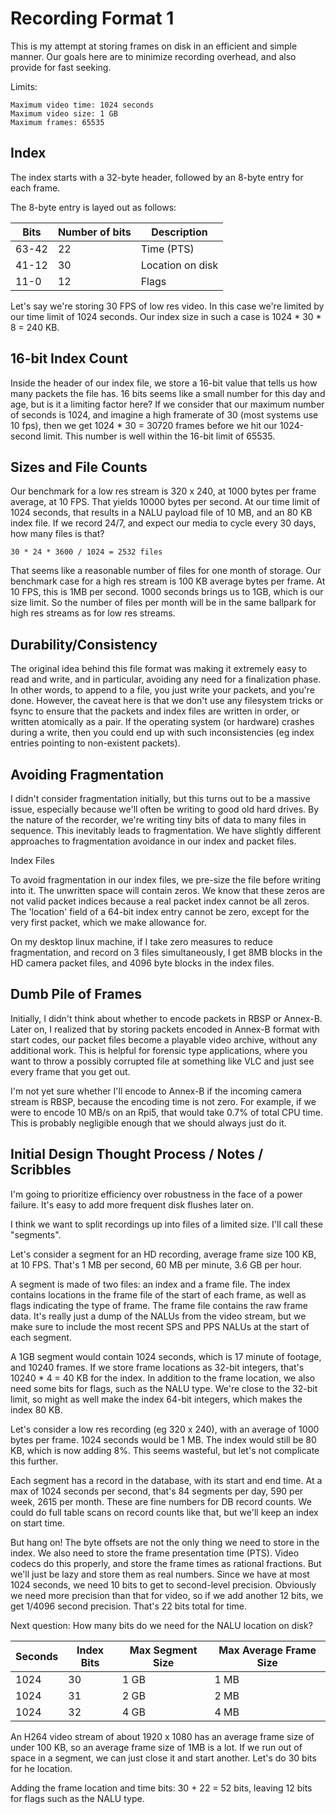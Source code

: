 # Recording Format 1

This is my attempt at storing frames on disk in an efficient and simple manner.
Our goals here are to minimize recording overhead, and also provide for fast
seeking.

Limits:

    Maximum video time: 1024 seconds
    Maximum video size: 1 GB
    Maximum frames: 65535

## Index

The index starts with a 32-byte header, followed by an 8-byte entry for each
frame.

The 8-byte entry is layed out as follows:

| Bits  | Number of bits | Description      |
| ----- | -------------- | ---------------- |
| 63-42 | 22             | Time (PTS)       |
| 41-12 | 30             | Location on disk |
| 11-0  | 12             | Flags            |

Let's say we're storing 30 FPS of low res video. In this case we're limited by
our time limit of 1024 seconds. Our index size in such a case is 1024 \* 30 \* 8
= 240 KB.

## 16-bit Index Count

Inside the header of our index file, we store a 16-bit value that tells us how
many packets the file has. 16 bits seems like a small number for this day and
age, but is it a limiting factor here? If we consider that our maximum number of
seconds is 1024, and imagine a high framerate of 30 (most systems use 10 fps),
then we get 1024 \* 30 = 30720 frames before we hit our 1024-second limit. This
number is well within the 16-bit limit of 65535.

## Sizes and File Counts

Our benchmark for a low res stream is 320 x 240, at 1000 bytes per frame
average, at 10 FPS. That yields 10000 bytes per second. At our time limit of
1024 seconds, that results in a NALU payload file of 10 MB, and an 80 KB index
file. If we record 24/7, and expect our media to cycle every 30 days, how many
files is that?

    30 * 24 * 3600 / 1024 = 2532 files

That seems like a reasonable number of files for one month of storage. Our
benchmark case for a high res stream is 100 KB average bytes per frame. At 10
FPS, this is 1MB per second. 1000 seconds brings us to 1GB, which is our size
limit. So the number of files per month will be in the same ballpark for high
res streams as for low res streams.

## Durability/Consistency

The original idea behind this file format was making it extremely easy to read
and write, and in particular, avoiding any need for a finalization phase. In
other words, to append to a file, you just write your packets, and you're done.
However, the caveat here is that we don't use any filesystem tricks or fsync to
ensure that the packets and index files are written in order, or written
atomically as a pair. If the operating system (or hardware) crashes during a
write, then you could end up with such inconsistencies (eg index entries
pointing to non-existent packets).

## Avoiding Fragmentation

I didn't consider fragmentation initially, but this turns out to be a massive
issue, especially because we'll often be writing to good old hard drives. By the
nature of the recorder, we're writing tiny bits of data to many files in
sequence. This inevitably leads to fragmentation. We have slightly different
approaches to fragmentation avoidance in our index and packet files.

Index Files

To avoid fragmentation in our index files, we pre-size the file before writing
into it. The unwritten space will contain zeros. We know that these zeros are
not valid packet indices because a real packet index cannot be all zeros. The
'location' field of a 64-bit index entry cannot be zero, except for the very
first packet, which we make allowance for.

On my desktop linux machine, if I take zero measures to reduce fragmentation,
and record on 3 files simultaneously, I get 8MB blocks in the HD camera packet
files, and 4096 byte blocks in the index files.

## Dumb Pile of Frames

Initially, I didn't think about whether to encode packets in RBSP or Annex-B.
Later on, I realized that by storing packets encoded in Annex-B format with
start codes, our packet files become a playable video archive, without any
additional work. This is helpful for forensic type applications, where you want
to throw a possibly corrupted file at something like VLC and just see every
frame that you get out.

I'm not yet sure whether I'll encode to Annex-B if the incoming camera stream is
RBSP, because the encoding time is not zero. For example, if we were to encode
10 MB/s on an Rpi5, that would take 0.7% of total CPU time. This is probably
negligible enough that we should always just do it.

## Initial Design Thought Process / Notes / Scribbles

I'm going to prioritize efficiency over robustness in the face of a power
failure. It's easy to add more frequent disk flushes later on.

I think we want to split recordings up into files of a limited size. I'll call
these "segments".

Let's consider a segment for an HD recording, average frame size 100 KB, at 10
FPS. That's 1 MB per second, 60 MB per minute, 3.6 GB per hour.

A segment is made of two files: an index and a frame file. The index contains
locations in the frame file of the start of each frame, as well as flags
indicating the type of frame. The frame file contains the raw frame data. It's
really just a dump of the NALUs from the video stream, but we make sure to
include the most recent SPS and PPS NALUs at the start of each segment.

A 1GB segment would contain 1024 seconds, which is 17 minute of footage, and
10240 frames. If we store frame locations as 32-bit integers, that's 10240 \* 4
= 40 KB for the index. In addition to the frame location, we also need some bits
for flags, such as the NALU type. We're close to the 32-bit limit, so might as
well make the index 64-bit integers, which makes the index 80 KB.

Let's consider a low res recording (eg 320 x 240), with an average of 1000 bytes
per frame. 1024 seconds would be 1 MB. The index would still be 80 KB, which is
now adding 8%. This seems wasteful, but let's not complicate this further.

Each segment has a record in the database, with its start and end time. At a max
of 1024 seconds per second, that's 84 segments per day, 590 per week, 2615 per
month. These are fine numbers for DB record counts. We could do full table scans
on record counts like that, but we'll keep an index on start time.

But hang on! The byte offsets are not the only thing we need to store in the
index. We also need to store the frame presentation time (PTS). Video codecs do
this properly, and store the frame times as rational fractions. But we'll just
be lazy and store them as real numbers. Since we have at most 1024 seconds, we
need 10 bits to get to second-level precision. Obviously we need more precision
than that for video, so if we add another 12 bits, we get 1/4096 second
precision. That's 22 bits total for time.

Next question: How many bits do we need for the NALU location on disk?

| Seconds | Index Bits | Max Segment Size | Max Average Frame Size |
| ------- | ---------- | ---------------- | ---------------------- |
| 1024    | 30         | 1 GB             | 1 MB                   |
| 1024    | 31         | 2 GB             | 2 MB                   |
| 1024    | 32         | 4 GB             | 4 MB                   |

An H264 video stream of about 1920 x 1080 has an average frame size of under 100
KB, so an average frame size of 1MB is a lot. If we run out of space in a
segment, we can just close it and start another. Let's do 30 bits for he
location.

Adding the frame location and time bits: 30 + 22 = 52 bits, leaving 12 bits for
flags such as the NALU type.
